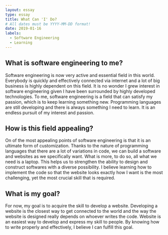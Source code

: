 ```yaml
---
layout: essay
type: essay
title: What Can 'I' Do?
# All dates must be YYYY-MM-DD format!
date: 2019-01-16
labels:
  - Software Engineering
  - Learning
---
```


## What is software engineering to me?
Software engineering is now very active and essential field in this world. Everybody is quickly and effectively connected via internet and a lot of big business is highly dependent on this field. It is no wonder I grew interest in software engineering given I have been surrounded by highly developed technologies. To me, software engineering is a field that can satisfy my passion, which is to keep learning something new. Programming languages are still developing and there is always something I need to learn. It is an endless pursuit of my interest and passion.

## How is this field appealing?
On of the most appealing points of software engineering is that it is an ultimate form of customization. Thanks to the nature of programming languages that there are a lot of variations in code, we can build a software and websites as we specifically want. What is more, to do so, all what we need is a laptop. This helps us to strengthen the ability to design and construct softwares with a diverse possibility. I believe learning how to implement the code so that the website looks exactly how I want is the most challenging, yet the most crucial skill that is required.

## What is my goal?
For now, my goal is to acquire the skill to develop a website. Developing a website is the closest way to get connected to the world and the way the website is designed really depends on whoever writes the code. Website is an easiest way to develop and express my skill to people. By knowing how to write properly and effectively, I believe I can fulfill this goal.

